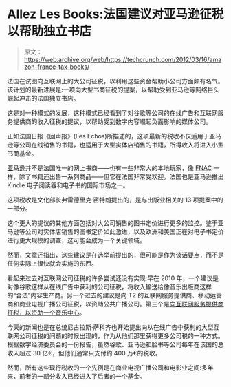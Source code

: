 # Allez Les Books:法国建议对亚马逊征税以帮助独立书店

> 原文：<https://web.archive.org/web/https://techcrunch.com/2012/03/16/amazon-france-tax-books/>

法国在试图向互联网上的大公司征税，以利用这些资金帮助小公司方面颇有名气。该计划的最新进展是:一项向大型书商征税的提案，以帮助受到亚马逊等网络巨头崛起冲击的法国独立书店。

这是对一种模式的发展，这种模式已经看到了对谷歌等公司的在线广告和互联网服务提供商的收入征税的提议，以帮助受到数字内容崛起负面影响的媒体公司。

正如法国日报《回声报》(Les Echos)所描述的，这项最新的税收不仅适用于亚马逊等公司在线销售的书籍，也适用于大型实体店销售的书籍，所得收入将进入小型书商基金。

[亚马逊](https://web.archive.org/web/20230316185825/http://www.amazon.fr/)并不是法国唯一的网上书商——也有一些非常大的本地玩家，像 [FNAC](https://web.archive.org/web/20230316185825/http://www.fnac.com/) 一样，除了书籍还出售一系列商品——但它在法国非常受欢迎。法国也是亚马逊推出 Kindle 电子阅读器和电子书的国际市场之一。

这项税收是文化部长弗雷德里克·密特朗提出的，是与出版业相关的 13 项提案中的一部分。

这个更大的提议的其他方面包括对大公司销售的图书定价进行更多的监控。鉴于亚马逊等公司对实体店销售的图书定价如此激进，以及欧洲和美国正在对电子书定价进行更大规模的调查，这可能会成为一个关键领域。

然而，文章还指出，这些建议是在选举前提出的，很可能是作为谈话要点，而不是任何实际上很快就会实施的东西。

看起来过去对互联网公司征税的许多尝试还没有实现:早在 2010 年，一个建议是对像谷歌这样从在线广告中获利的公司征税，将收入输送给像音乐出版商这样的“合法”内容生产商。另一个过去的建议是向 T2 的互联网服务提供商、移动运营商和商业电视广播公司征税，以资助公共广播公司。第三个是[向互联网服务提供商征税，以资助一个音乐中心](https://web.archive.org/web/20230316185825/http://paidcontent.org/article/419-france-wants-to-tax-isps-to-fund-music-and-extend-hadopi-to-streaming/)。

今天的新闻也是在总统尼古拉斯·萨科齐也开始提出向从在线广告中获利的大型互联网公司征税的问题的时候出现的，作为从他们那里获得更多公司税的一种方式。根据数字经济委员会的一份报告，虽然谷歌、亚马逊和脸书等公司每年在该国的总收入超过 30 亿€，但他们通常只支付约 400 万€的税收。

然而，所有这些现行税收的一个先例是在商业电视广播公司和电影业之间:多年来，前者的一部分收入已经进入了后者的一个基金。